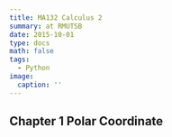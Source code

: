 ```yaml
---
title: MA132 Calculus 2 
summary: at RMUTSB
date: 2015-10-01
type: docs
math: false
tags:
  - Python
image:
  caption: ''
---
```


## Chapter 1 Polar Coordinate
